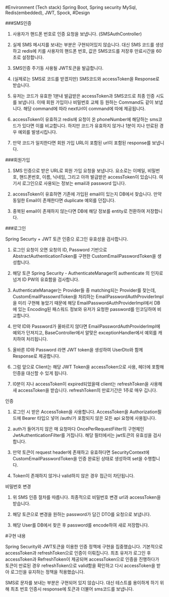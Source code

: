 #Environment (Tech stack)
Spring Boot,
Spring security
MySql,
Redis(embedded),
JWT,
Spock,
#Design

###SMS인증

1. 사용자가 핸드폰 번호로 인증 요청을 보냅니다. (SMSAuthController)

2. 실제 SMS 메시지를 보내는 부분은 구현되어있지 않습니다. 대신 SMS 코드를 생성하고 redis에 키를 사용자의 핸드폰 번호, 값은 SMS코드를 저장후 만료시간을 60초로 설정합니다.

3. SMS인증 주기동 사용될 JWT토큰을 발급합니다.

4. (실제로는 SMS로 코드를 받겠지만) SMS코드와 accessToken을 Response로 받습니다.

5. 유저는 코드가 유효한 1분내 발급받은 accessToken과 SMS코드로 최종 인증 시도를 보냅니다. 이때 회원 가입이나 비밀번호 교체 등 원하는 Command도 같이 보냅니다. 해당 command에 따라 nextUrl이 command에 따에 제공됩니다.

6. accessToken이 유효하고 redis에 요청이 온 phoneNumber에 해당하는 sms코드가 있다면 이를 비교합니다. 하지만 코드가 유효하지 않거나 1분이 지나 만료된 경우 예외를 발생시킵니다.

7. 만약 코드가 일치한다면 회원 가입 URL이 포함된 url이 포함된 response를 보냅니다.
 
###회원가입

1. SMS 인증으로 받은 URL로 회원 가입 요청을 보냅니다. 요소로는 이메일, 비밀번호, 핸드폰번호, 이름, 닉네임, 그리고 아까 발급받은 accessToken이 있습니다. 여기서 로그인으로 사용되는 정보는
email과 password 입니다.

2. accessToken이 유효하면 기존에 가입된 email이 있는지 DB에서 찾습니다. 만약 동일한 Email이 존재한다면 duplicate 예외를 던집니다.

3. 중복된 email이 존재하지 않는다면 DB에 해당 정보를 entity로 전환하여 저장합니다.


###로그인

Spring Securty + JWT 토큰 인증으 로그인 유효성을 검사합니다.

1. 로그인 요청이 오면 요청의 ID, Password 기반으로 
AbstractAuthenticationToken를 구현한 CustomEmailPasswordToken을 생성합니다. 

2. 해당 토큰 Spring Security - AuthenticateManager의 authenticate 의 인자로 넘겨 ID PW의 유효함을 검사합니다. 

3. AuthenticateManager는 Provider들 중 matching되는 Provider를 찾는데, CustomEmailPassowrdToken을 처리하는 EmailPasswordAuthProviderImpl을 미리 구현해 놓았기 때문에 
해당 EmailPasswordAuthProviderImpl에서 DB에 있는 Encoding된 패스워드 정보와 유저가 요청한 password를 인코딩하여 비교합니다.

4. 만약 ID와 Password가 올바르지 않다면 EmailPasswordAuthProviderImpl에 예외가 던져지고, BaseController에서 알맞은 exceptionHandler에서 예외를 캐치하여 
처리됩니다.

5. 올바른 ID와 Password 라면 JWT token을 생성하여 UserDto와 함께 Response로 제공합니다.

6. 그럼 앞으로 Client는 해당 JWT Token을 accessToken으로 사용, 헤더에 포함해 인증을 대신할 수 있게 됩니다.

7. l0분이 지나 accessToken이 expired되었을때 client는 refreshToken을 사용해 새 accessToken을 받습니다. refreshToken의 만료기간은 1주로 매우 깁니다.
 
인증

1. 로그인 시 받은 AccessToken을 사용합니다. AccessToken을 Authorization필드에 Bearer 타입으 넣어 /auth/가 포함되지 않은 모든 api 요청에 사용됩니다.

2. auth가 들어가지 않은 매 요청마다 OncePerRequestFilter의 구현체인 JwtAuthenticationFilter를 거칩니다. 해당 필터에서는 jwt토큰의 유효성을 검사합니다.

3. 만약 토큰이 request header에 존재하고 유효하다면 SecurityContext에 CustomEmailPasswordToken을 인증 완료된 상태로 생성하여 set을 수행합니다.

4. Token이 존재하지 않거나 valid하지 않은 경우 접근이 차단됩니다.

비밀번호 변경

1. 위 SMS 인증 절차를 따릅니다. 최종적으로 비밀번호 변경 url과 accessToken을 받습니다.

2. 해당 토큰으로 변경을 원하는 password가 담긴 DTO를 요청으로 보냅니다.

3. 해당 User를 DB에서 찾은 후 password를 encode하여 새로 저장합니다.

#구현 내용

Spring Security와 JWT토큰을 이용한 인증 정책에 구현을 집중했습니다. 기본적으로 accessToken과 refreshToken으로 인증이 이뤄집니다. 최초 유저가 로그인 후
accessToken과 RefreshToken이 제공되며 accessToken으로 인증을 진행하다가 토큰이 만료된 경우 refreshToken으로 valid함을 확인하고 다시 accessToken을 받아
로그인을 유지하는 정책을 적용했습니다.

SMS로 문자를 보내는 부분은 구현되어 있지 않습니다. 대신 테스트를 용이하게 하기 위해 최초 번호 인증시 response에 토큰과 더불어 sms코드를 보냅니다.





